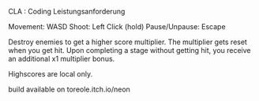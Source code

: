 CLA : Coding Leistungsanforderung

Movement: WASD
Shoot: Left Click (hold)
Pause/Unpause: Escape

Destroy enemies to get a higher score multiplier.
The multiplier gets reset when you get hit.
Upon completing a stage without getting hit, you receive an additional x1 multiplier bonus.

Highscores are local only.

build available on toreole.itch.io/neon